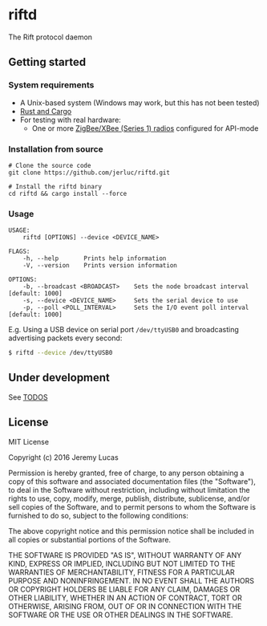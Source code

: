 # riftd

The Rift protocol daemon

## Getting started

### System requirements

* A Unix-based system (Windows may work, but this has not been tested)
* [Rust and Cargo](https://www.rust-lang.org)
* For testing with real hardware:
  * One or more [ZigBee/XBee (Series 1) radios](https://www.sparkfun.com/products/11215) configured for API-mode

### Installation from source

```
# Clone the source code
git clone https://github.com/jerluc/riftd.git

# Install the riftd binary
cd riftd && cargo install --force
```

### Usage

```
USAGE:
    riftd [OPTIONS] --device <DEVICE_NAME>

FLAGS:
    -h, --help       Prints help information
    -V, --version    Prints version information

OPTIONS:
    -b, --broadcast <BROADCAST>    Sets the node broadcast interval [default: 1000]
    -s, --device <DEVICE_NAME>     Sets the serial device to use
    -p, --poll <POLL_INTERVAL>     Sets the I/O event poll interval [default: 1000]
```

E.g. Using a USB device on serial port `/dev/ttyUSB0` and broadcasting
advertising packets every second:

```bash
$ riftd --device /dev/ttyUSB0
```

## Under development

See [TODOS](TODOS.md)

## License

MIT License

Copyright (c) 2016 Jeremy Lucas

Permission is hereby granted, free of charge, to any person obtaining a copy
of this software and associated documentation files (the "Software"), to deal
in the Software without restriction, including without limitation the rights
to use, copy, modify, merge, publish, distribute, sublicense, and/or sell
copies of the Software, and to permit persons to whom the Software is
furnished to do so, subject to the following conditions:

The above copyright notice and this permission notice shall be included in all
copies or substantial portions of the Software.

THE SOFTWARE IS PROVIDED "AS IS", WITHOUT WARRANTY OF ANY KIND, EXPRESS OR
IMPLIED, INCLUDING BUT NOT LIMITED TO THE WARRANTIES OF MERCHANTABILITY,
FITNESS FOR A PARTICULAR PURPOSE AND NONINFRINGEMENT. IN NO EVENT SHALL THE
AUTHORS OR COPYRIGHT HOLDERS BE LIABLE FOR ANY CLAIM, DAMAGES OR OTHER
LIABILITY, WHETHER IN AN ACTION OF CONTRACT, TORT OR OTHERWISE, ARISING FROM,
OUT OF OR IN CONNECTION WITH THE SOFTWARE OR THE USE OR OTHER DEALINGS IN THE
SOFTWARE.
